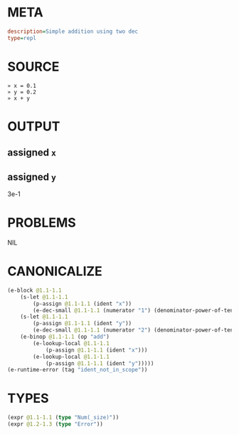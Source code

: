 # META
~~~ini
description=Simple addition using two dec
type=repl
~~~
# SOURCE
~~~roc
» x = 0.1
» y = 0.2
» x + y
~~~
# OUTPUT
assigned `x`
---
assigned `y`
---
3e-1
# PROBLEMS
NIL
# CANONICALIZE
~~~clojure
(e-block @1.1-1.1
	(s-let @1.1-1.1
		(p-assign @1.1-1.1 (ident "x"))
		(e-dec-small @1.1-1.1 (numerator "1") (denominator-power-of-ten "1") (value "0.1")))
	(s-let @1.1-1.1
		(p-assign @1.1-1.1 (ident "y"))
		(e-dec-small @1.1-1.1 (numerator "2") (denominator-power-of-ten "1") (value "0.2")))
	(e-binop @1.1-1.1 (op "add")
		(e-lookup-local @1.1-1.1
			(p-assign @1.1-1.1 (ident "x")))
		(e-lookup-local @1.1-1.1
			(p-assign @1.1-1.1 (ident "y")))))
(e-runtime-error (tag "ident_not_in_scope"))
~~~
# TYPES
~~~clojure
(expr @1.1-1.1 (type "Num(_size)"))
(expr @1.2-1.3 (type "Error"))
~~~

